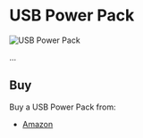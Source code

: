 # USB Power Pack

![USB Power Pack](.png)

...

## Buy

Buy a USB Power Pack from:

- [Amazon](http://www.amazon.co.uk/TeckNet-PowerZen-External-Portable-Motorola-Black/dp/B00721FN8E)
